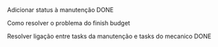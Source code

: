 Adicionar status à manutenção DONE

Como resolver o problema do finish budget

Resolver ligação entre tasks da manutenção e tasks do mecanico  DONE

